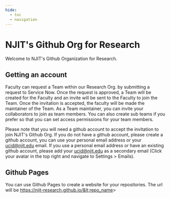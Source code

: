 ```yaml
---
hide:
  - toc
  - navigation
---
```


# NJIT's Github Org for Research

Welcome to NJIT's Github Organization for Research. 

## Getting an account

Faculty can request a Team within our Research Org. by submitting a request to Service Now. Once the request is approved, a Team will be created for the Faculty and an invite will be sent to the Faculty to join the Team. Once the invitation is accepted, the faculty will be made the maintainer of the Team. As a Team maintainer, you can invite your collaborators to join as team members. You can also create sub teams if you prefer so that you can set access permissions for your team members.

Please note that you will need a github account to accept the invitation to join NJIT's Github Org. If you do not have a github account, please create a github account, you can use your personal email address or your ucid@njit.edu email. If you use a personal email address or have an existing github account, please add your ucid@njit.edu as a secondary email (Click your avatar in the top right and navigate to Settings > Emails).


## Github Pages

You can use Github Pages to create a website for your repositories. The url will be https://njit-research.github.io/&lt;repo_name&gt;

  
